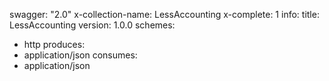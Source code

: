 swagger: "2.0"
x-collection-name: LessAccounting
x-complete: 1
info:
  title: LessAccounting
  version: 1.0.0
schemes:
- http
produces:
- application/json
consumes:
- application/json
